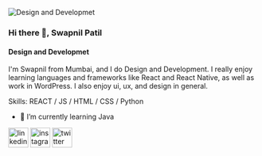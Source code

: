 
![Design and Developmet](https://arturssmirnovs.github.io/github-profile-readme-generator/images/banner.png)
### Hi there 👋, Swapnil Patil
#### Design and Developmet

I'm Swapnil from Mumbai, and I do Design and Development. I really enjoy learning languages and frameworks like React and React Native, as well as work in WordPress. I also enjoy ui, ux, and design in general.

Skills: REACT / JS / HTML / CSS / Python

- 🌱 I’m currently learning Java 


[<img src='https://cdn.jsdelivr.net/npm/simple-icons@3.0.1/icons/linkedin.svg' alt='linkedin' height='40'>](https://www.linkedin.com/in/www.linkedin.com/in/swapnil-patil-637b4a177/)  [<img src='https://cdn.jsdelivr.net/npm/simple-icons@3.0.1/icons/instagram.svg' alt='instagram' height='40'>](https://www.instagram.com/https://www.instagram.com/__patil.swapnil__//)  [<img src='https://cdn.jsdelivr.net/npm/simple-icons@3.0.1/icons/twitter.svg' alt='twitter' height='40'>](https://twitter.com/https://twitter.com/patilswapnil959)  

